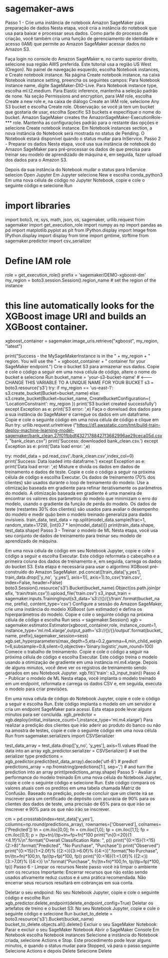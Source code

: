 # sagemaker-aws


Passo 1 - Crie uma instância de notebook Amazon SageMaker para preparação de dados
Nesta etapa, você cria a instância do notebook que usa para baixar e processar seus dados. Como parte do processo de criação, você também cria uma função de gerenciamento de identidade e acesso (IAM) que permite ao Amazon SageMaker acessar dados no Amazon S3.

Faça login no console do Amazon SageMaker e, no canto superior direito, selecione sua região AWS preferida. Este tutorial usa a região US West (Oregon).
No painel de navegação esquerdo, escolha Notebook instances, e Create notebook instance.
Na página Create notebook instance, na caixa Notebook instance setting, preencha os seguintes campos:
Para Notebook instance name, digite SageMaker-DIO-Live.
Para Notebook instance type, escolha ml.t2.medium.
Para Elastic inference, mantenha a seleção padrão de none.
Na seção Permissions and encryption, para IAM role, escolha Create a new role e, na caixa de diálogo Create an IAM role, selecione Any S3 bucket e escolha Create role. Observação: se você já tem um bucket que gostaria de usar, escolha Specific S3 buckets e especifique o nome do bucket.
Amazon SageMaker creates the AmazonSageMaker-ExecutionRole-*** role.
Mantenha as configurações padrão para o restante das opções e selecione Create notebook instance. Em Notebook instances section, a nova instância do Notebook será mostrada no status de Pending. O Notebook estará disponível quando o status mudar para InService.
Passo 2 - Preparar os dados
Nesta etapa, você usa sua instância de notebook do Amazon SageMaker para pré-processar os dados de que precisa para treinar seu modelo de aprendizado de máquina e, em seguida, fazer upload dos dados para o Amazon S3.

Depois da sua instância do Notebook mudar o status para InService selecion Open Jupyter
Em Jupyter selecione New e escolha conda_python3
Em uma nova célula de código no Jupyter Notebook, copie e cole o seguinte código e selecione Run
# import libraries
import boto3, re, sys, math, json, os, sagemaker, urllib.request
from sagemaker import get_execution_role
import numpy as np
import pandas as pd
import matplotlib.pyplot as plt
from IPython.display import Image
from IPython.display import display
from time import gmtime, strftime
from sagemaker.predictor import csv_serializer

# Define IAM role
role = get_execution_role()
prefix = 'sagemaker/DEMO-xgboost-dm'
my_region = boto3.session.Session().region_name # set the region of the instance

# this line automatically looks for the XGBoost image URI and builds an XGBoost container.
xgboost_container = sagemaker.image_uris.retrieve("xgboost", my_region, "latest")

print("Success - the MySageMakerInstance is in the " + my_region + " region. You will use the " + xgboost_container + " container for your SageMaker endpoint.")
Crie o bucket S3 para armazenar eus dados. Copie e cole o código a seguir em uma nova célula de código, altere o nome do bucket e selecione Run
bucket_name = 'your-s3-bucket-name' # <--- CHANGE THIS VARIABLE TO A UNIQUE NAME FOR YOUR BUCKET
s3 = boto3.resource('s3')
try:
    if  my_region == 'us-east-1':
      s3.create_bucket(Bucket=bucket_name)
    else: 
      s3.create_bucket(Bucket=bucket_name, CreateBucketConfiguration={ 'LocationConstraint': my_region })
    print('S3 bucket created successfully')
except Exception as e:
    print('S3 error: ',e)
Faça o donwload dos dados para a sua instância do SageMaker e carregue os dados em um dataframe. Copie e cole o seguinte código em uma nova célula de código e clique em Run
try:
  urllib.request.urlretrieve ("https://d1.awsstatic.com/tmt/build-train-deploy-machine-learning-model-sagemaker/bank_clean.27f01fbbdf43271788427f3682996ae29ceca05d.csv", "bank_clean.csv")
  print('Success: downloaded bank_clean.csv.')
except Exception as e:
  print('Data load error: ',e)

try:
  model_data = pd.read_csv('./bank_clean.csv',index_col=0)
  print('Success: Data loaded into dataframe.')
except Exception as e:
    print('Data load error: ',e)
Misture e divida os dados em dados de treinamento e dados de teste. Copie e cole o código a seguir na próxima célula de código e escolha Executar. Os dados de treinamento (70% dos clientes) são usados durante o loop de treinamento do modelo. Use a otimização baseada em gradiente para refinar iterativamente os parâmetros do modelo. A otimização baseada em gradiente é uma maneira de encontrar os valores dos parâmetros do modelo que minimizam o erro do modelo, usando o gradiente da função de perda do modelo. Os dados de teste (restantes 30% dos clientes) são usados para avaliar o desempenho do modelo e medir quão bem o modelo treinado generaliza para dados invisíveis.
train_data, test_data = np.split(model_data.sample(frac=1, random_state=1729), [int(0.7 * len(model_data))])
print(train_data.shape, test_data.shape)
Passo 3 - Treinar o modelo de ML
Nesta etapa, você usa seu conjunto de dados de treinamento para treinar seu modelo de aprendizado de máquina.

Em uma nova célula de código em seu Notebook Jupyter, copie e cole o código a seguir e escolha Executar. Este código reformata o cabeçalho e a primeira coluna dos dados de treinamento e, em seguida, carrega os dados do bucket S3. Esta etapa é necessária para usar o algoritmo XGBoost pré-construído do Amazon SageMaker.
pd.concat([train_data['y_yes'], train_data.drop(['y_no', 'y_yes'], axis=1)], axis=1).to_csv('train.csv', index=False, header=False)
boto3.Session().resource('s3').Bucket(bucket_name).Object(os.path.join(prefix, 'train/train.csv')).upload_file('train.csv')
s3_input_train = sagemaker.inputs.TrainingInput(s3_data='s3://{}/{}/train'.format(bucket_name, prefix), content_type='csv')
Configure a sessão do Amazon SageMaker, crie uma instância do modelo XGBoost (um estimador) e defina os hiperparâmetros do modelo. Copie e cole o seguinte código na próxima célula de código e escolha Run
sess = sagemaker.Session()
xgb = sagemaker.estimator.Estimator(xgboost_container,role, instance_count=1, instance_type='ml.m4.xlarge',output_path='s3://{}/{}/output'.format(bucket_name, prefix),sagemaker_session=sess)
xgb.set_hyperparameters(max_depth=5,eta=0.2,gamma=4,min_child_weight=6,subsample=0.8,silent=0,objective='binary:logistic',num_round=100)
Comece o trabalho de treinamento. Copie e cole o código a seguir na próxima célula de código e escolha Executar. Este código treina o modelo usando a otimização de gradiente em uma instância ml.m4.xlarge. Depois de alguns minutos, você deve ver os registros de treinamento sendo gerados em seu Notebook Jupyter.
xgb.fit({'train': s3_input_train})
Passo 4 - Publicar o modelo de ML
Nesta etapa, você implanta o modelo treinado em um endpoint, reformata e carrega os dados CSV e, em seguida, executa o modelo para criar previsões.

Em uma nova célula de código do Notebook Jupyter, copie e cole o código a seguir e escolha Run. Este código implanta o modelo em um servidor e cria um endpoint SageMaker para acessi. Esta etapa pode levar alguns minutos para ser concluída.
xgb_predictor = xgb.deploy(initial_instance_count=1,instance_type='ml.m4.xlarge')
Para realizar a predição dos clientes que irão aderir ao produto do banco ou não na amostra de testes, copie e cole o seguinte código em uma nova célula Run
from sagemaker.serializers import CSVSerializer

test_data_array = test_data.drop(['y_no', 'y_yes'], axis=1).values #load the data into an array
xgb_predictor.serializer = CSVSerializer() # set the serializer type
predictions = xgb_predictor.predict(test_data_array).decode('utf-8') # predict!
predictions_array = np.fromstring(predictions[1:], sep=',') # and turn the prediction into an array
print(predictions_array.shape)
Passo 5 - Avaliar a performance do modelo treinado
Em uma nova célula do Notebook Jupyter, copie e cole o seguinte código e selecione Run. Este código compara os valores atuais com os preditos em uma tabela chamada Matriz de Confusão. Baseado na predição, pode-se concluir que um cliente irá se inscrever para um certificado de depósito com acurácia de 90% para os clientes dos dados de teste, uma precisão de 65% para os que irão se inscrever e 90% para os que não irão se inscrever.

cm = pd.crosstab(index=test_data['y_yes'], columns=np.round(predictions_array), rownames=['Observed'], colnames=['Predicted'])
tn = cm.iloc[0,0]; fn = cm.iloc[1,0]; tp = cm.iloc[1,1]; fp = cm.iloc[0,1]; p = (tp+tn)/(tp+tn+fp+fn)*100
print("\n{0:<20}{1:<4.1f}%\n".format("Overall Classification Rate: ", p))
print("{0:<15}{1:<15}{2:>8}".format("Predicted", "No Purchase", "Purchase"))
print("Observed")
print("{0:<15}{1:<2.0f}% ({2:<}){3:>6.0f}% ({4:<})".format("No Purchase", tn/(tn+fn)*100,tn, fp/(tp+fp)*100, fp))
print("{0:<16}{1:<1.0f}% ({2:<}){3:>7.0f}% ({4:<}) \n".format("Purchase", fn/(tn+fn)*100,fn, tp/(tp+fp)*100, tp))
Passo 6 - Limpar os recursos
Neste passo você irá limpar o ambiente com os recursos Importante: Encerrar recursos que não estão sendo usados ativamente reduz custos e é uma prática recomendada. Não encerrar seus recursos resultará em cobranças em sua conta.

Deletar o seu endpoind: No seu Notebook Jupyter, copie e cole o seguinte código e escolhe Run
xgb_predictor.delete_endpoint(delete_endpoint_config=True)
Deletar os artefatos de treino e o bucket S3: No seu Notebook Jupyter, copie e cole o seguinte código e selecione Run
bucket_to_delete = boto3.resource('s3').Bucket(bucket_name)
bucket_to_delete.objects.all().delete()
Excluir o seu SageMaker Notebook: Parar e excluir o seu SageMaker Notebook
Abrir o SageMaker Console
Em Notebook escolha Notebook instances
Selecione a instância do Notebook criada, selecione Actions e Stop. Este procedimento pode levar alguns minutos, e quando o status mudar para Stopped, vá para o passo seguinte
Selecione Actions e depois Delete
Selecione Delete
